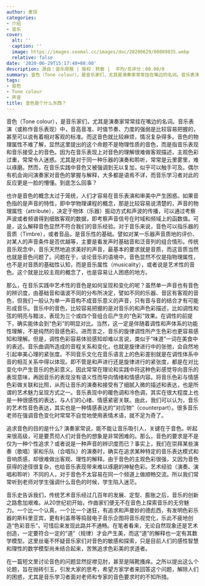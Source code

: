 ```yaml
---
author: 麦琼
categories:
- 介绍
- 音乐
cover:
  alt: ''
  caption: ''
  image: https://images.soomal.cc/images/doc/20200629/00089835.webp
  relative: false
date: '2020-06-29T15:17:40+08:00'
description: 源自：音乐周报 | 版权：转载 |  平均/总评分：00.00/0
summary: 音色（Tone colour），是音乐家们，尤其是演奏家常常挂在嘴边的名词。音乐表演（或称作音乐表现）中，音高音准、时值节奏、力度的强弱是比较容易把握的，甚至可以说有着相对客观的标准。而这音色就比较麻烦，情况复杂得多……
tags:
- 音色
- Tone colour
- 声音
title: 音色是个什么东西？
---
```


音色（Tone colour），是音乐家们，尤其是演奏家常常挂在嘴边的名词。音乐表演（或称作音乐表现）中，音高音准、时值节奏、力度的强弱是比较容易把握的，甚至可以说有着相对客观的标准。而这音色就比较麻烦，情况复杂得多。音色的物理属性不难了解，显然这里提出的这个命题不是物理性质的音色，而是指音乐表现和音乐接受上的音色。因为在音乐表现上对音色的理解很难做客观描述，主观色彩过重，常常令人迷惑。尤其是对于同一种乐器的演奏和聆听，常常是云里雾里，难以琢磨。然而，在音乐实践中音色又被强调到无以复加，似乎可以触手可及。偶尔有机会询问演奏家对音色的掌握与解释，大多都是语焉不详，而音乐学习者对此的反应更是一脸的懵懂。到底怎么回事？

也许是音色的概念太过于笼统，人们才容易在音乐表演和审美中产生困惑。如果音色指的是声音的特性，即中学物理课程的概念，那是比较容易说清楚的，声音的物理属性（attribute），决定于物体（乐器）振动方式和声波的传播，可以通过考察声波或者频谱得到细致客观的数据，即考察声音信号在时域和频域上的函数值。可是，这么解释音色显然不符合我们的音乐经验。对于音乐来说，音色可以指乐器的音质（Timbre），或者音品，是音乐性的基础。譬如对某一乐器声音质地的评价、对某人的声音条件是否优越等，主要是看发声时基础音和泛音列的组合情形。传统音乐观念中，音乐天然地追求美好的声音，最基本的要求就是音质，而这音质当然也就是音色问题了。问题在于，谈论音乐的语境中，音色显然不仅是指物理属性，也不是对音质的基础性认知，而是音乐属性（musicality），或者说是艺术性的音色。这个就是比较主观的概念了，也是容易让人困惑的地方。

那么，在音乐实践中艺术性的音色是如何呈现和变化的呢？虽然单一声音也有音色的辨识度，由基础音和谐波不同的分布所决定，譬如不同的乐器、音区有客观的音色，但我们一般认为单一声音构不成音乐意义的声音，只有音与音的结合才有可能形成音乐。音乐中的音色，比较容易把握的是对音乐的和声色彩描述，比如调性和弦的明亮与黯淡，表现为三个或四个音组合后产生的“色彩”效果。在调性的前提下，确实能体会到“色彩”的明显对比。当然，这一定是伴随着调性和声体系的功能性理解，不是纯然的音感色彩。进而言之，音乐的旋律调性所产生色彩也更容易感知和理解。但是，调性色彩容易体验感知却难以言说，类似于“味道”一词在美食中的表述。音乐曲调所造成的音程关系和变化，也就是旋律进行中的张弛，会自然地引起审美心理的紧张度。不同音乐文化在音乐语言上的色彩差别就是在调性体系中音的相互关系中得以体现。即不管是和声进行还是旋律进行的紧张度，都是在对比变化中产生音乐的色彩意义。因此常常在理论和实践中将这种色彩感觉导向音乐的表现意味，再因音乐的表现没有语义性而导向情绪和情感内容。将音乐色彩与情感色彩做关联和比照，从而让音乐的演奏和接受有了细腻入微的描述和表达，也是所谓的艺术魅力呈现方式之一。音乐表现中的暖色调和冷色调，其实在很大程度上也是一种很感性的表达，与人们的心绪、情感紧密关联。由此，我们可以认为，音乐的艺术性音色表达，其实也是一种情感表达的“对应物”（counterpart）。很多音乐老师在强调音色变化时常常不自觉地使用表情术语，就不足为奇了。

追求音色的目的是什么? 演奏家常说，能不能让音乐吸引人，关键在于音色。听起来很高级，可是要贯彻人们对音色的想象是非常困难的。那么，音色的要求是不是仅为一种个性追求？或者说是一种声音的辨识度而已？事实上，我们在崇拜某些演奏（歌唱）家和乐队（合唱队）的演奏时，确实在追求某种特定的音乐表达模式和音响质感，却很难做出客观、理性的解释。由于音色的主观色彩很强，又因为音色获得的途径很复杂，也给音乐表现带来难以琢磨的神秘色彩。艺术经验（演奏、演唱和聆听）不同的人，对于音色不太容易在同一个频道上做顺畅交流。所以我们常常听到老师对学生强调什么音色的时候，学生陷入迷茫。

音乐史告诉我们，传统艺术音乐经过几百年的发展、定型、膨胀之后，音乐的创新之路愈加艰难。从20世纪初开始，作曲家们便无不在音色上探索音乐的无穷魅力。一个比一个认真，一个比一个迷狂，有追求和声曼妙的德彪西，有发明色彩乐器的斯科里亚宾，更有利盖蒂等捣鼓电子音乐企图将音乐视觉化，乐此不疲地创造“色彩音乐”，可惜后来发现此路并不通畅。在笔者看来，无论自然现象还是艺术创造，一定要符合一定的“道”（规律）才会产生美，而这“道”的解释也一定有其数学模型。这里丝毫不怀疑音乐家们对音色的敏感和探索，只是目前人们的感性智慧和理性的数学模型尚未结合起来，苦煞追求色彩美的求道者。

在一篇短文里讨论音色的问题显然捉襟见肘，甚至是隔靴搔痒。之所以提出这么个论题，旨在抛砖引玉，引发大家的思考，希望方家学者来回答这个问题，解除人们的困惑，尤其是音乐学习者面对老师和专家的音色要求时的不知所措。